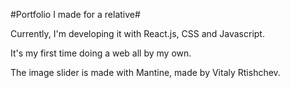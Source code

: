 #Portfolio I made for a relative#

Currently, I'm developing it with React.js, CSS and Javascript.

It's my first time doing a web all by my own.

The image slider is made with Mantine, made by Vitaly Rtishchev.